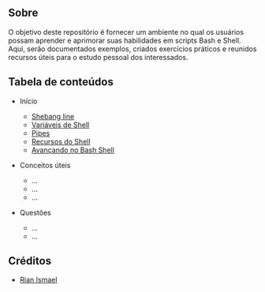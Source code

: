 ## Sobre

O objetivo deste repositório é fornecer um ambiente no qual os usuários possam aprender e aprimorar suas habilidades em scripts Bash e Shell. Aqui, serão documentados exemplos, criados exercícios práticos e reunidos recursos úteis para o estudo pessoal dos interessados.

## Tabela de conteúdos

- Início
    - [Shebang line](/en-sh/begin/shebang-line.md)
    - [Variáveis de Shell](</pt-br-sh\inicio\shell-variables .md>)
    - [Pipes](</pt-br-sh\inicio\pipes.md>)
    - [Recursos do Shell](</pt-br-sh\inicio\bash-shell-recursos.md>)
    - [Avançando no Bash Shell](</pt-br-sh\inicio\bash-script-avanc.md>)

- Conceitos úteis
    - ...
    - ...
    - ...

- Questões
    - ...
    - ...


## Créditos

- [Rian Ismael](https://github.com/Rian-Ismael/)
